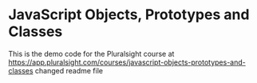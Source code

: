 # JavaScript Objects, Prototypes and Classes
This is the demo code for the Pluralsight course at https://app.pluralsight.com/courses/javascript-objects-prototypes-and-classes
changed readme file

